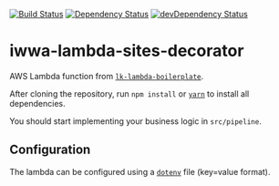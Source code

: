 [![Build Status](https://travis-ci.org/innowatio/iwwa-lambda-sites-decorator.svg?branch=master)](https://travis-ci.org/innowatio/iwwa-lambda-sites-decorator)
[![Dependency Status](https://david-dm.org/innowatio/iwwa-lambda-sites-decorator.svg)](https://david-dm.org/innowatio/iwwa-lambda-sites-decorator)
[![devDependency Status](https://david-dm.org/innowatio/iwwa-lambda-sites-decorator/dev-status.svg)](https://david-dm.org/innowatio/iwwa-lambda-sites-decorator#info=devDependencies)

# iwwa-lambda-sites-decorator

AWS Lambda function from [`lk-lambda-boilerplate`](https://github.com/lk-architecture/lk-lambda-boilerplate).

After cloning the repository, run `npm install` or [`yarn`](https://yarnpkg.com) to install all dependencies.

You should start implementing your business logic in `src/pipeline`.

## Configuration

The lambda can be configured using a [`dotenv`](https://github.com/motdotla/dotenv) file (key=value format).
